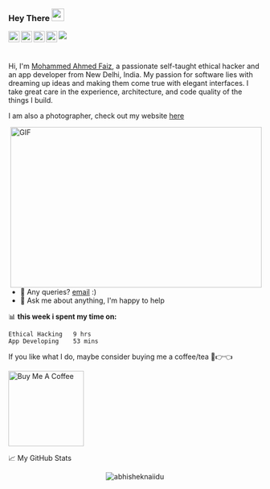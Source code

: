 ### Hey There <img src="https://media.giphy.com/media/hvRJCLFzcasrR4ia7z/giphy.gif" width="25px">
<a href="https://discord.gg/qDqMw5s2eC">
  <img align="left" alt="Mohammed's Discord" width="22px" src="https://raw.githubusercontent.com/peterthehan/peterthehan/master/assets/discord.svg" />
</a>
<a href="https://twitter.com/MohammedFaiz06">
  <img align="left" alt="Mohammed Ahmed Faiz | Twitter" width="22px" src="https://raw.githubusercontent.com/peterthehan/peterthehan/master/assets/twitter.svg" />
</a>
<a href="https://www.linkedin.com/in/mohammed-ahmed-faiz-b15b771a2/">
  <img align="left" alt="Mohammed's LinkedIN" width="22px" src="https://raw.githubusercontent.com/peterthehan/peterthehan/master/assets/linkedin.svg" />
</a>
<a href="https://open.spotify.com/user/e90fe4zsndbm6xoe2t7t8kogf?si=WaLKpwvWTle0btle2qPb6g">
  <img align="left" alt="Mohammed's Spotify" width="22px" src="https://raw.githubusercontent.com/peterthehan/peterthehan/master/assets/spotify.svg" />
</a>

![](https://visitor-badge.glitch.me/badge?page_id=abhisheknaiidu.abhisheknaiidu)

<br />

Hi, I'm [Mohammed Ahmed Faiz](https://mohammedfaiz06.blogspot.com/), a passionate self-taught ethical hacker and an app developer from New Delhi, India. My passion for software lies with dreaming up ideas and making them come true with elegant interfaces. I take great care in the experience, architecture, and code quality of the things I build.

I am also a photographer, check out my website [here](https://thephotographersedge.godaddysites.com/)


  <img align="right" alt="GIF" src="https://github.com/abhisheknaiidu/abhisheknaiidu/blob/master/code.gif?raw=true" width="500" height="320" />
  
- 💼 Any queries? [email](mailto:mohammed.ahmedfaiz1704@gmail.com) :)
- 💬 Ask me about anything, I'm happy to help



📊 **this week i spent my time on:**
<!--START_SECTION:waka-->
```text
Ethical Hacking   9 hrs 
App Developing    53 mins               
```
<!--END_SECTION:waka-->

If you like what I do, maybe consider buying me a coffee/tea 🥺👉👈

<a href="https://www.buymeacoffee.com/MohammedFaiz06" target="_blank"><img src="https://cdn.buymeacoffee.com/buttons/v2/default-red.png" alt="Buy Me A Coffee" width="150" ></a>


📈 My GitHub Stats

<p align="center"> <img src="https://github-readme-stats.vercel.app/api?username=MohammedFaiz06&show_icons=true&theme=gotham" alt="abhisheknaiidu" />
